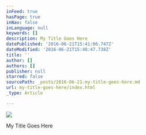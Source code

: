```yaml
---
inFeed: true
hasPage: true
inNav: false
inLanguage: null
keywords: []
description: My Title Goes Here
datePublished: '2016-06-21T15:41:06.747Z'
dateModified: '2016-06-21T15:40:47.738Z'
title: ''
author: []
authors: []
publisher: null
starred: false
sourcePath: _posts/2016-06-21-my-title-goes-here.md
url: my-title-goes-here/index.html
_type: Article

---
```

![](https://the-grid-user-content.s3-us-west-2.amazonaws.com/2e967832-5e4f-4fbf-b11f-953f000fa2d7.jpg)

My Title Goes Here